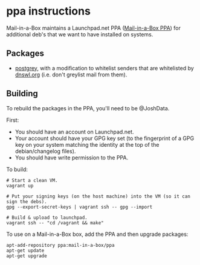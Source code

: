 ppa instructions
================

Mail-in-a-Box maintains a Launchpad.net PPA ([Mail-in-a-Box PPA](https://launchpad.net/~mail-in-a-box/+archive/ubuntu/ppa)) for additional deb's that we want to have installed on systems.

Packages
--------

* [postgrey](https://github.com/mail-in-a-box/postgrey), with a modification to whitelist senders that are whitelisted by [dnswl.org](https://www.dnswl.org/) (i.e. don't greylist mail from them).

Building
--------

To rebuild the packages in the PPA, you'll need to be @JoshData.

First:

* You should have an account on Launchpad.net.
* Your account should have your GPG key set (to the fingerprint of a GPG key on your system matching the identity at the top of the debian/changelog files).
* You should have write permission to the PPA.

To build:

	# Start a clean VM.
	vagrant up

	# Put your signing keys (on the host machine) into the VM (so it can sign the debs).
	gpg --export-secret-keys | vagrant ssh -- gpg --import

	# Build & upload to launchpad.
	vagrant ssh -- "cd /vagrant && make"

To use on a Mail-in-a-Box box, add the PPA and then upgrade packages:

	apt-add-repository ppa:mail-in-a-box/ppa
	apt-get update
	apt-get upgrade

